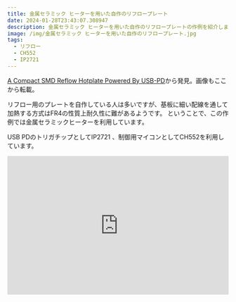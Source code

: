 ```yaml
---
title: 金属セラミック ヒーターを用いた自作のリフロープレート
date: 2024-01-28T23:43:07.308947
description: 金属セラミック ヒーターを用いた自作のリフロープレートの作例を紹介します
image: /img/金属セラミック ヒーターを用いた自作のリフロープレート.jpg
tags:
  - リフロー
  - CH552
  - IP2721
---
```

[A Compact SMD Reflow Hotplate Powered By USB-PD](https://hackaday.com/2024/01/09/a-compact-smd-reflow-hotplate-powered-by-usb-pd/)から発見。画像もここから転載。

リフロー用のプレートを自作している人は多いですが、基板に細い配線を通して加熱する方式はFR4の性質上耐久性に難があるようです。
ということで、この作例では金属セラミックヒーターを利用しています。

USB PDのトリガチップとしてIP2721 、制御用マイコンとしてCH552を利用しています。


<iframe width="100%" height="315" src="https://www.youtube.com/embed/5vZM3g0Npoo" title="YouTube video player" frameborder="0" allow="accelerometer; autoplay; clipboard-write; encrypted-media; gyroscope; picture-in-picture" allowfullscreen></iframe>

